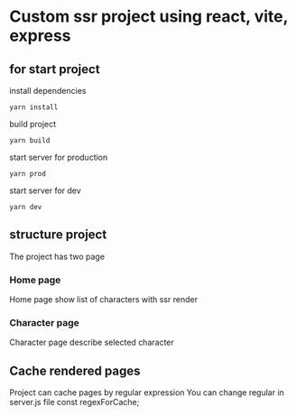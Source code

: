 # Custom ssr project using react, vite, express

## for start project
install dependencies
```
yarn install
```

build project

```
yarn build
```


start server for production
```
yarn prod
```

start server for dev
```
yarn dev
```

## structure project

The project has two page

### Home page
Home page show list of characters with ssr render

### Character page
Character page describe selected character

## Cache rendered pages
Project can cache pages by regular expression
You can change regular in server.js file const regexForCache;
